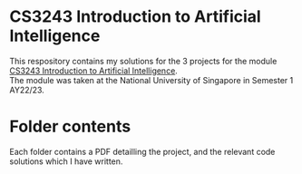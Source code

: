 # CS3243 Introduction to Artificial Intelligence
This respository contains my solutions for the 3 projects for the module [CS3243 Introduction to Artificial Intelligence](https://nusmods.com/modules/CS3243/introduction-to-artificial-intelligence).   
The module was taken at the National University of Singapore in Semester 1 AY22/23.

# Folder contents
Each folder contains a PDF detailling the project, and the relevant code solutions which I have written. 
